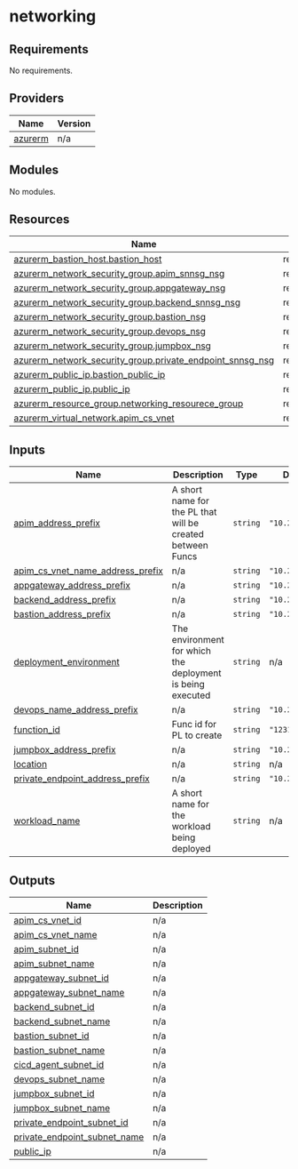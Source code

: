 # networking

<!-- BEGINNING OF PRE-COMMIT-TERRAFORM DOCS HOOK -->
## Requirements

No requirements.

## Providers

| Name | Version |
|------|---------|
| <a name="provider_azurerm"></a> [azurerm](#provider\_azurerm) | n/a |

## Modules

No modules.

## Resources

| Name | Type |
|------|------|
| [azurerm_bastion_host.bastion_host](https://registry.terraform.io/providers/hashicorp/azurerm/latest/docs/resources/bastion_host) | resource |
| [azurerm_network_security_group.apim_snnsg_nsg](https://registry.terraform.io/providers/hashicorp/azurerm/latest/docs/resources/network_security_group) | resource |
| [azurerm_network_security_group.appgateway_nsg](https://registry.terraform.io/providers/hashicorp/azurerm/latest/docs/resources/network_security_group) | resource |
| [azurerm_network_security_group.backend_snnsg_nsg](https://registry.terraform.io/providers/hashicorp/azurerm/latest/docs/resources/network_security_group) | resource |
| [azurerm_network_security_group.bastion_nsg](https://registry.terraform.io/providers/hashicorp/azurerm/latest/docs/resources/network_security_group) | resource |
| [azurerm_network_security_group.devops_nsg](https://registry.terraform.io/providers/hashicorp/azurerm/latest/docs/resources/network_security_group) | resource |
| [azurerm_network_security_group.jumpbox_nsg](https://registry.terraform.io/providers/hashicorp/azurerm/latest/docs/resources/network_security_group) | resource |
| [azurerm_network_security_group.private_endpoint_snnsg_nsg](https://registry.terraform.io/providers/hashicorp/azurerm/latest/docs/resources/network_security_group) | resource |
| [azurerm_public_ip.bastion_public_ip](https://registry.terraform.io/providers/hashicorp/azurerm/latest/docs/resources/public_ip) | resource |
| [azurerm_public_ip.public_ip](https://registry.terraform.io/providers/hashicorp/azurerm/latest/docs/resources/public_ip) | resource |
| [azurerm_resource_group.networking_resourece_group](https://registry.terraform.io/providers/hashicorp/azurerm/latest/docs/resources/resource_group) | resource |
| [azurerm_virtual_network.apim_cs_vnet](https://registry.terraform.io/providers/hashicorp/azurerm/latest/docs/resources/virtual_network) | resource |

## Inputs

| Name | Description | Type | Default | Required |
|------|-------------|------|---------|:--------:|
| <a name="input_apim_address_prefix"></a> [apim\_address\_prefix](#input\_apim\_address\_prefix) | A short name for the PL that will be created between Funcs | `string` | `"10.2.7.0/24"` | no |
| <a name="input_apim_cs_vnet_name_address_prefix"></a> [apim\_cs\_vnet\_name\_address\_prefix](#input\_apim\_cs\_vnet\_name\_address\_prefix) | n/a | `string` | `"10.2.0.0/16"` | no |
| <a name="input_appgateway_address_prefix"></a> [appgateway\_address\_prefix](#input\_appgateway\_address\_prefix) | n/a | `string` | `"10.2.4.0/24"` | no |
| <a name="input_backend_address_prefix"></a> [backend\_address\_prefix](#input\_backend\_address\_prefix) | n/a | `string` | `"10.2.6.0/24"` | no |
| <a name="input_bastion_address_prefix"></a> [bastion\_address\_prefix](#input\_bastion\_address\_prefix) | n/a | `string` | `"10.2.1.0/24"` | no |
| <a name="input_deployment_environment"></a> [deployment\_environment](#input\_deployment\_environment) | The environment for which the deployment is being executed | `string` | n/a | yes |
| <a name="input_devops_name_address_prefix"></a> [devops\_name\_address\_prefix](#input\_devops\_name\_address\_prefix) | n/a | `string` | `"10.2.2.0/24"` | no |
| <a name="input_function_id"></a> [function\_id](#input\_function\_id) | Func id for PL to create | `string` | `"123131"` | no |
| <a name="input_jumpbox_address_prefix"></a> [jumpbox\_address\_prefix](#input\_jumpbox\_address\_prefix) | n/a | `string` | `"10.2.3.0/24"` | no |
| <a name="input_location"></a> [location](#input\_location) | n/a | `string` | n/a | yes |
| <a name="input_private_endpoint_address_prefix"></a> [private\_endpoint\_address\_prefix](#input\_private\_endpoint\_address\_prefix) | n/a | `string` | `"10.2.5.0/24"` | no |
| <a name="input_workload_name"></a> [workload\_name](#input\_workload\_name) | A short name for the workload being deployed | `string` | n/a | yes |

## Outputs

| Name | Description |
|------|-------------|
| <a name="output_apim_cs_vnet_id"></a> [apim\_cs\_vnet\_id](#output\_apim\_cs\_vnet\_id) | n/a |
| <a name="output_apim_cs_vnet_name"></a> [apim\_cs\_vnet\_name](#output\_apim\_cs\_vnet\_name) | n/a |
| <a name="output_apim_subnet_id"></a> [apim\_subnet\_id](#output\_apim\_subnet\_id) | n/a |
| <a name="output_apim_subnet_name"></a> [apim\_subnet\_name](#output\_apim\_subnet\_name) | n/a |
| <a name="output_appgateway_subnet_id"></a> [appgateway\_subnet\_id](#output\_appgateway\_subnet\_id) | n/a |
| <a name="output_appgateway_subnet_name"></a> [appgateway\_subnet\_name](#output\_appgateway\_subnet\_name) | n/a |
| <a name="output_backend_subnet_id"></a> [backend\_subnet\_id](#output\_backend\_subnet\_id) | n/a |
| <a name="output_backend_subnet_name"></a> [backend\_subnet\_name](#output\_backend\_subnet\_name) | n/a |
| <a name="output_bastion_subnet_id"></a> [bastion\_subnet\_id](#output\_bastion\_subnet\_id) | n/a |
| <a name="output_bastion_subnet_name"></a> [bastion\_subnet\_name](#output\_bastion\_subnet\_name) | n/a |
| <a name="output_cicd_agent_subnet_id"></a> [cicd\_agent\_subnet\_id](#output\_cicd\_agent\_subnet\_id) | n/a |
| <a name="output_devops_subnet_name"></a> [devops\_subnet\_name](#output\_devops\_subnet\_name) | n/a |
| <a name="output_jumpbox_subnet_id"></a> [jumpbox\_subnet\_id](#output\_jumpbox\_subnet\_id) | n/a |
| <a name="output_jumpbox_subnet_name"></a> [jumpbox\_subnet\_name](#output\_jumpbox\_subnet\_name) | n/a |
| <a name="output_private_endpoint_subnet_id"></a> [private\_endpoint\_subnet\_id](#output\_private\_endpoint\_subnet\_id) | n/a |
| <a name="output_private_endpoint_subnet_name"></a> [private\_endpoint\_subnet\_name](#output\_private\_endpoint\_subnet\_name) | n/a |
| <a name="output_public_ip"></a> [public\_ip](#output\_public\_ip) | n/a |
<!-- END OF PRE-COMMIT-TERRAFORM DOCS HOOK -->
